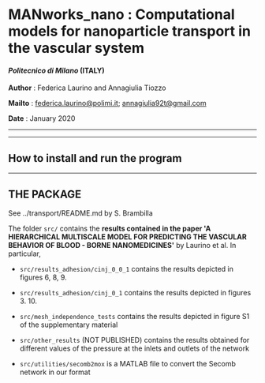 # MANworks_nano : Computational models for nanoparticle transport in the vascular system

#### *Politecnico di Milano* (ITALY)

**Author** : Federica Laurino and Annagiulia Tiozzo

**Mailto** :  <federica.laurino@polimi.it>; <annagiulia92t@gmail.com>

**Date**   : January 2020


-------------------------------------------------------

-------------------------------------------------------
## How to install and run the program
-------------------------------------------------------
## THE PACKAGE

See ../transport/README.md by S. Brambilla

The folder `src/` contains the **results contained in the paper 'A HIERARCHICAL MULTISCALE MODEL FOR PREDICTING THE VASCULAR BEHAVIOR OF BLOOD - BORNE NANOMEDICINES'** by Laurino et al. In particular,

- `src/results_adhesion/cinj_0_0_1` contains the results depicted in figures 6, 8, 9.

- `src/results_adhesion/cinj_0_1` contains the results depicted in figures 3. 10.

- `src/mesh_independence_tests` contains the results depicted in figure S1 of the supplementary material

- `src/other_results` (NOT PUBLISHED) contains the results obtained for different values of the pressure at the inlets and outlets of the network

- `src/utilities/secomb2mox` is a MATLAB file to convert the Secomb network in our format





  



